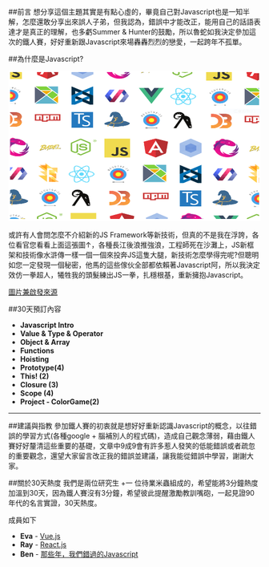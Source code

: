 ##前言
想分享這個主題其實是有點心虛的，畢竟自己對Javascript也是一知半解，怎麼還敢分享出來誤人子弟，但我認為，錯誤中才能改正，能用自己的話語表達才是真正的理解，也多虧Summer & Hunter的鼓勵，所以魯蛇如我決定參加這次的鐵人賽，好好重新跟Javascript來場轟轟烈烈的戀愛，一起跨年不孤單。

##為什麼是Javascript?

<img style="width:100%;height:300px;" src="../images/JSImage.png" />

或許有人會問怎麼不介紹新的JS Framework等新技術，但真的不是我在浮誇，各位看官您看看上面這張圖↑，各種長江後浪推強浪，工程師死在沙灘上，JS新框架和技術像水滸傳一樣一個一個來投奔JS這隻大腿，新技術怎麼學得完呢?但聰明如您一定發現一個秘密，他馬的這些傢伙全部都依賴著Javascript阿，所以我決定效仿一拳超人，犧牲我的頭髮練出JS一拳，扎穩根基，重新擁抱Javascript。

<a href="https://hackernoon.com/how-it-feels-to-learn-javascript-in-2016-d3a717dd577f" target="_blank">圖片兼啟發來源</a>

##30天預訂內容 

* __Javascript Intro__ 
* __Value & Type & Operator__ 
* __Object & Array__
* __Functions__
* __Hoisting__
* __Prototype(4)__
* __This! (2)__
* __Closure (3)__
* __Scope (4)__
* __Project - ColorGame(2)__

- - -
##建議與指教
參加鐵人賽的初衷就是想好好重新認識Javascript的概念，以往錯誤的學習方式(各種google + 腦補別人的程式碼)，造成自己觀念薄弱，藉由鐵人賽好好釐清這些重要的基礎，文章中9成9會有許多惹人發笑的低能錯誤或者疏忽的重要觀念，還望大家留言改正我的錯誤並建議，讓我能從錯誤中學習，謝謝大家。

##關於30天熱度
我們是兩位研究生 +一 位待業米蟲組成的，希望能將3分鐘熱度加溫到30天，因為鐵人賽沒有3分鐘，希望彼此提醒激勵教訓嘴砲，一起見證90年代的名言實證，30天熱度。

成員如下 

* __Eva__ - <a href="" target="_blank">Vue.js</a>
* __Ray__ - <a href="" target="_blank">React.js</a>
* __Ben__ - <a href="" target="_blank">那些年，我們錯過的Javascript</a>

